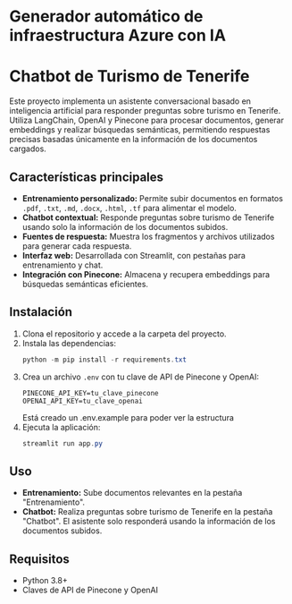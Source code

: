 # Generador automático de infraestructura Azure con IA
# Chatbot de Turismo de Tenerife

Este proyecto implementa un asistente conversacional basado en inteligencia artificial para responder preguntas sobre turismo en Tenerife. Utiliza LangChain, OpenAI y Pinecone para procesar documentos, generar embeddings y realizar búsquedas semánticas, permitiendo respuestas precisas basadas únicamente en la información de los documentos cargados.

## Características principales
- **Entrenamiento personalizado:** Permite subir documentos en formatos `.pdf`, `.txt`, `.md`, `.docx`, `.html`, `.tf` para alimentar el modelo.
- **Chatbot contextual:** Responde preguntas sobre turismo de Tenerife usando solo la información de los documentos subidos.
- **Fuentes de respuesta:** Muestra los fragmentos y archivos utilizados para generar cada respuesta.
- **Interfaz web:** Desarrollada con Streamlit, con pestañas para entrenamiento y chat.
- **Integración con Pinecone:** Almacena y recupera embeddings para búsquedas semánticas eficientes.



## Instalación
1. Clona el repositorio y accede a la carpeta del proyecto.
2. Instala las dependencias:
	 ```powershell
	 python -m pip install -r requirements.txt
	 ```
3. Crea un archivo `.env` con tu clave de API de Pinecone y OpenAI:
	 ```env
	 PINECONE_API_KEY=tu_clave_pinecone
	 OPENAI_API_KEY=tu_clave_openai
	 ```
	Está creado un .env.example para poder ver la estructura
4. Ejecuta la aplicación:
	 ```powershell
	 streamlit run app.py
	 ```

## Uso
- **Entrenamiento:** Sube documentos relevantes en la pestaña "Entrenamiento".
- **Chatbot:** Realiza preguntas sobre turismo de Tenerife en la pestaña "Chatbot". El asistente solo responderá usando la información de los documentos subidos.

## Requisitos
- Python 3.8+
- Claves de API de Pinecone y OpenAI
